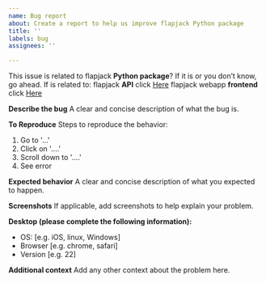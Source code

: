 ```yaml
---
name: Bug report
about: Create a report to help us improve flapjack Python package
title: ''
labels: bug
assignees: ''

---
```


This issue is related to flapjack **Python package**?
If it is or you don’t know, go ahead. 
If is related to:
flapjack **API** click [Here](https://github.com/SynBioUC/flapjack_api)
flapjack webapp **frontend** click [Here](https://github.com/SynBioUC/flapjack_frontend)

**Describe the bug**
A clear and concise description of what the bug is.

**To Reproduce**
Steps to reproduce the behavior:
1. Go to '...'
2. Click on '....'
3. Scroll down to '....'
4. See error

**Expected behavior**
A clear and concise description of what you expected to happen.

**Screenshots**
If applicable, add screenshots to help explain your problem.

**Desktop (please complete the following information):**
 - OS: [e.g. iOS, linux, Windows]
 - Browser [e.g. chrome, safari]
 - Version [e.g. 22]

**Additional context**
Add any other context about the problem here.
